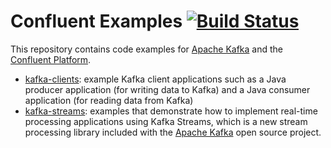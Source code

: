# Confluent Examples [![Build Status](https://travis-ci.org/confluentinc/examples.svg?branch=master)](https://travis-ci.org/confluentinc/examples)

This repository contains code examples for [Apache Kafka](http://kafka.apache.org/) and the
[Confluent Platform](http://www.confluent.io/product).

* [kafka-clients](kafka-clients/): example Kafka client applications such as a Java producer application
  (for writing data to Kafka) and a Java consumer application (for reading data from Kafka)
* [kafka-streams](kafka-streams/): examples that demonstrate how to implement real-time processing applications using
   Kafka Streams, which is a new stream processing library included with the [Apache Kafka](http://kafka.apache.org/)
   open source project.
